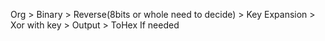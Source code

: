 Org > Binary > Reverse(8bits or whole need to decide) > Key Expansion > Xor with key > Output > ToHex If needed